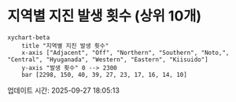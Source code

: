 # 지역별 지진 발생 횟수 (상위 10개)

```mermaid
xychart-beta
    title "지역별 지진 발생 횟수"
    x-axis ["Adjacent", "Off", "Northern", "Southern", "Noto,", "Central", "Hyuganada", "Western", "Eastern", "Kiisuido"]
    y-axis "발생 횟수" 0 --> 2300
    bar [2298, 150, 40, 39, 27, 23, 17, 16, 14, 10]
```

업데이트 시간: 2025-09-27 18:05:13
